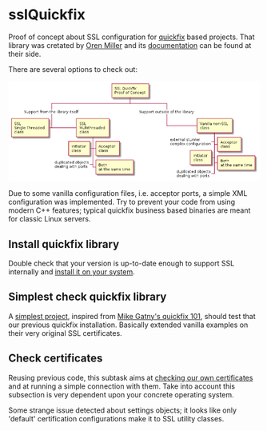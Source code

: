 # sslQuickfix

Proof of concept about SSL configuration for [quickfix](http://www.quickfixengine.org/) based projects. That library was cretated by [Oren Miller](oren@quickfixengine.org) and its [documentation](http://www.quickfixengine.org/quickfix/doc/html/) can be found at their side.

There are several options to check out:

![summary](images/summary.plantuml.png)

Due to some vanilla configuration files, i.e. acceptor ports, a simple XML configuration was implemented. Try to prevent your code from using modern C++ features; typical quickfix business based binaries are meant for classic Linux servers.

## Install quickfix library

Double check that your version is up-to-date enough to support SSL internally and [install it on your system](quickfix/README.md).

## Simplest check quickfix library

A [simplest project](simplest/README.md), inspired from [Mike Gatny's quickfix 101](https://github.com/mgatny/quickfix_101), should test that our previous quickfix installation. Basically extended vanilla examples on their very original SSL certificates.

## Check certificates

Reusing previous code, this subtask aims at [checking our own certificates](checkcert/README.md) and at running a simple connection with them. Take into account this subsection is very dependent upon your concrete operating system.

Some strange issue detected about settings objects; it looks like only 'default' certification configurations make it to SSL utility classes. 
